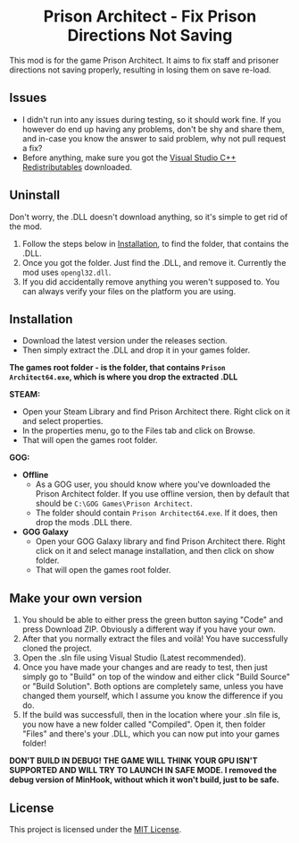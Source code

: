 <h1 align="center">
  Prison Architect - Fix Prison Directions Not Saving
</h1>

This mod is for the game Prison Architect. It aims to fix staff and prisoner directions not saving properly, resulting in losing them on save re-load.

## Issues

  - I didn't run into any issues during testing, so it should work fine. If you however do end up having any problems, don't be shy and share them, and in-case you know the answer to said problem, why not pull request a fix?
  - Before anything, make sure you got the [Visual Studio C++ Redistributables](https://aka.ms/vs/17/release/vc_redist.x64.exe) downloaded.

## Uninstall

  Don't worry, the .DLL doesn't download anything, so it's simple to get rid of the mod.
  1. Follow the steps below in [Installation](https://github.com/vojin154/pa_fix_direction_serialization?tab=readme-ov-file#installation), to find the folder, that contains the .DLL.
  2. Once you got the folder. Just find the .DLL, and remove it. Currently the mod uses `opengl32.dll`.
  3. If you did accidentally remove anything you weren't supposed to. You can always verify your files on the platform you are using.

## Installation

- Download the latest version under the releases section.
- Then simply extract the .DLL and drop it in your games folder.

**The games root folder - is the folder, that contains `Prison Architect64.exe`, which is where you drop the extracted .DLL**

**STEAM:**
  - Open your Steam Library and find Prison Architect there. Right click on it and select properties.
  - In the properties menu, go to the Files tab and click on Browse.
  - That will open the games root folder.

**GOG:**
  - **Offline**
    - As a GOG user, you should know where you've downloaded the Prison Architect folder. If you use offline version, then by default that should be `C:\GOG Games\Prison Architect`.
    - The folder should contain `Prison Architect64.exe`. If it does, then drop the mods .DLL there.
  - **GOG Galaxy**
    - Open your GOG Galaxy library and find Prison Architect there. Right click on it and select manage installation, and then click on show folder.
    - That will open the games root folder. 

## Make your own version

1. You should be able to either press the green button saying "Code" and press Download ZIP. Obviously a different way if you have your own.
2. After that you normally extract the files and voilà! You have successfully cloned the project.
3. Open the .sln file using Visual Studio (Latest recommended).
4. Once you have made your changes and are ready to test, then just simply go to "Build" on top of the window and either click "Build Source" or "Build Solution". Both options are completely same, unless you have changed them yourself, which I assume you know the difference if you do.
5. If the build was successfull, then in the location where your .sln file is, you now have a new folder called "Compiled". Open it, then folder "Files" and there's your .DLL, which you can now put into your games folder!

**DON'T BUILD IN DEBUG! THE GAME WILL THINK YOUR GPU ISN'T SUPPORTED AND WILL TRY TO LAUNCH IN SAFE MODE. I removed the debug version of MinHook, without which it won't build, just to be safe.**

## License

This project is licensed under the [MIT License](https://choosealicense.com/licenses/mit/).
